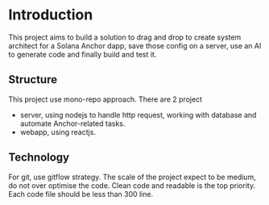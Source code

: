 # Introduction

This project aims to build a solution to drag and drop to create system architect for a Solana Anchor dapp, save those config on a server, use an AI to generate code and finally build and test it.

## Structure

This project use mono-repo approach. There are 2 project

- server, using nodejs to handle http request, working with database and automate Anchor-related tasks.
- webapp, using reactjs.

## Technology

For git, use gitflow strategy. The scale of the project expect to be medium, do not over optimise the code. Clean code and readable is the top priority. Each code file should be less than 300 line.
